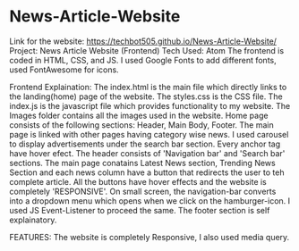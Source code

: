 # News-Article-Website

Link for the website: https://techbot505.github.io/News-Article-Website/
Project: News Article Website (Frontend) 
Tech Used: Atom
The frontend is coded in HTML, CSS, and JS. I used Google Fonts to add different fonts, used FontAwesome for icons.

Frontend Explaination:
The index.html is the main file which directly links to the landing(home) page of the website. The styles.css is the CSS file. The index.js is the javascript file which provides functionality to my website. The Images folder contains all the images used in the website.
Home page consists of the following sections: Header, Main Body, Footer. The main page is linked with other pages having category wise news. I used carousel to display advertisements under the search bar section. Every anchor tag have hover efect. The header consists of 'Navigation bar' and 'Search bar' sections. The main page conatains Latest News section, Trending News Section and each news column have a button that redirects the user to teh complete article. All the buttons have hover effects and the website is completely 'RESPONSIVE'. On small screen, the navigation-bar converts into a dropdown menu which opens when we click on the hamburger-icon. I used JS Event-Listener to proceed the same. The footer section is self explainatory.

FEATURES:
The website is completely Responsive, I also used media query. 

